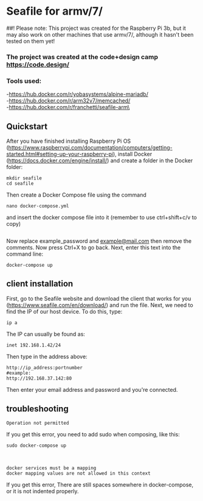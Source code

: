 # Seafile for armv/7/

##! Please note: This project was created for the Raspberry Pi 3b, but it may also work on other machines that use armv/7/, although it hasn't been tested on them yet!

### The project was created at the code+design camp https://code.design/

### Tools used:<br/>
-https://hub.docker.com/r/yobasystems/alpine-mariadb/<br/>
-https://hub.docker.com/r/arm32v7/memcached/<br/>
-https://hub.docker.com/r/franchetti/seafile-arm\

## Quickstart
After you have finished installing Raspberry Pi OS (https://www.raspberrypi.com/documentation/computers/getting-started.html#setting-up-your-raspberry-pi), install Docker (https://docs.docker.com/engine/install/)
and create a folder in the Docker folder:
```
mkdir seafile
cd seafile
```
Then create a Docker Compose file using the command
```
nano docker-compose.yml
```
and insert the docker compose file into it
(remember to use ctrl+shift+c/v to copy)
```dockerfile

```
Now replace example_password and example@mail.com
then remove the comments.
Now press Ctrl+X to go back.
Next, enter this text into the command line:
```
docker-compose up
```
## client installation
First, go to the Seafile website and download the client that works for you (https://www.seafile.com/en/download/)
and run the file. Next, we need to find the IP of our host device.
To do this, type:
```
ip a
```
The IP can usually be found as:
```
inet 192.168.1.42/24
```
Then type in the address above:
```
http://ip_address:portnumber
#example:
http://192.168.37.142:80
```
Then enter your email address and password and you're connected.

## troubleshooting

```
Operation not permitted
```
If you get this error, you need to add sudo when composing, like this:
```
sudo docker-compose up
```
<br/>

```
docker services must be a mapping
docker mapping values are not allowed in this context
```
If you get this error, There are still spaces somewhere in docker-compose, or it is not indented properly.
